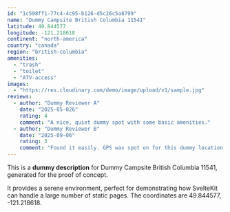 ```yaml
---
id: "1c598ff1-77c4-4c95-b126-d5c26c5a8799"
name: "Dummy Campsite British Columbia 11541"
latitude: 49.844577
longitude: -121.218618
continent: "north-america"
country: "canada"
region: "british-columbia"
amenities:
  - "trash"
  - "toilet"
  - "ATV-access"
images:
  - "https://res.cloudinary.com/demo/image/upload/v1/sample.jpg"
reviews:
  - author: "Dummy Reviewer A"
    date: "2025-05-026"
    rating: 4
    comment: "A nice, quiet dummy spot with some basic amenities."
  - author: "Dummy Reviewer B"
    date: "2025-09-06"
    rating: 3
    comment: "Found it easily. GPS was spot on for this dummy location."
---
```


This is a **dummy description** for Dummy Campsite British Columbia 11541, generated for the proof of concept.

It provides a serene environment, perfect for demonstrating how SvelteKit can handle a large number of static pages. The coordinates are 49.844577, -121.218618.
